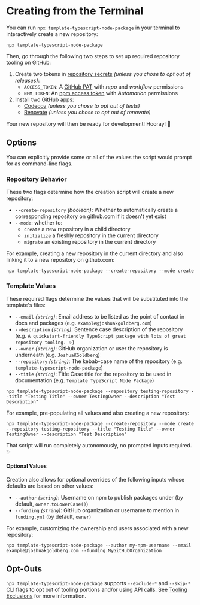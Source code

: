 # Creating from the Terminal

You can run `npx template-typescript-node-package` in your terminal to interactively create a new repository:

```shell
npx template-typescript-node-package
```

Then, go through the following two steps to set up required repository tooling on GitHub:

1. Create two tokens in [repository secrets](https://docs.github.com/en/actions/security-guides/encrypted-secrets) _(unless you chose to opt out of releases)_:
   - `ACCESS_TOKEN`: A [GitHub PAT](https://github.com/settings/tokens/new) with _repo_ and _workflow_ permissions
   - `NPM_TOKEN`: An [npm access token](https://docs.npmjs.com/creating-and-viewing-access-tokens/) with _Automation_ permissions
2. Install two GitHub apps:
   - [Codecov](https://github.com/marketplace/codecov) _(unless you chose to opt out of tests)_
   - [Renovate](https://github.com/marketplace/renovate) _(unless you chose to opt out of renovate)_

Your new repository will then be ready for development!
Hooray! 🥳

## Options

You can explicitly provide some or all of the values the script would prompt for as command-line flags.

### Repository Behavior

These two flags determine how the creation script will create a new repository:

- `--create-repository` _(boolean)_: Whether to automatically create a corresponding repository on github.com if it doesn't yet exist
- `--mode`: whether to:
  - `create` a new repository in a child directory
  - `initialize` a freshly repository in the current directory
  - `migrate` an existing repository in the current directory

For example, creating a new repository in the current directory and also linking it to a new repository on github.com:

```shell
npx template-typescript-node-package --create-repository --mode create
```

### Template Values

These required flags determine the values that will be substituted into the template's files:

- `--email` _(`string`)_: Email address to be listed as the point of contact in docs and packages (e.g. `example@joshuakgoldberg.com`)
- `--description` _(`string`)_: Sentence case description of the repository (e.g. `A quickstart-friendly TypeScript package with lots of great repository tooling. ✨`)
- `--owner` _(`string`)_: GitHub organization or user the repository is underneath (e.g. `JoshuaKGoldberg`)
- `--repository` _(`string`)_: The kebab-case name of the repository (e.g. `template-typescript-node-package`)
- `--title` _(`string`)_: Title Case title for the repository to be used in documentation (e.g. `Template TypeScript Node Package`)

```shell
npx template-typescript-node-package --repository testing-repository --title "Testing Title" --owner TestingOwner --description "Test Description"
```

For example, pre-populating all values and also creating a new repository:

```shell
npx template-typescript-node-package --create-repository --mode create --repository testing-repository --title "Testing Title" --owner TestingOwner --description "Test Description"
```

That script will run completely autonomously, no prompted inputs required. ✨

#### Optional Values

Creation also allows for optional overrides of the following inputs whose defaults are based on other values:

- `--author` _(`string`)_: Username on npm to publish packages under (by default, `owner.toLowerCase()`)
- `--funding` _(`string`)_: GitHub organization or username to mention in `funding.yml` (by default, `owner`)

For example, customizing the ownership and users associated with a new repository:

```shell
npx template-typescript-node-package --author my-npm-username --email example@joshuakgoldberg.com --funding MyGitHubOrganization
```

## Opt-Outs

`npx template-typescript-node-package` supports `--exclude-*` and `--skip-*` CLI flags to opt out of tooling portions and/or using API calls.
See [Tooling Exclusions](./ToolingExclusions.md) for more information.

